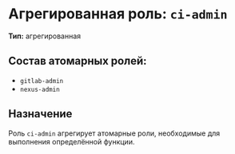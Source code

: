 # Агрегированная роль: `ci-admin`

**Тип:** агрегированная

## Состав атомарных ролей:
- `gitlab-admin`
- `nexus-admin`

## Назначение
Роль `ci-admin` агрегирует атомарные роли, необходимые для выполнения определённой функции.
